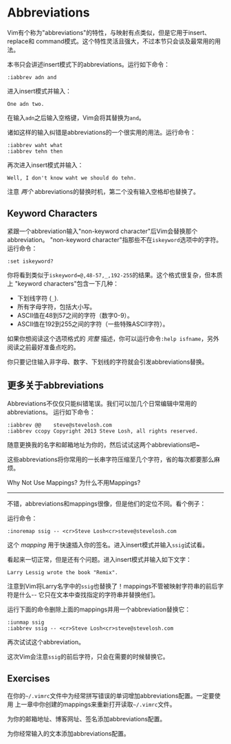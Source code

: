 # Abbreviations

Vim有个称为"abbreviations"的特性，与映射有点类似，但是它用于insert、replace和
command模式。这个特性灵活且强大，不过本节只会谈及最常用的用法。

本书只会讲述insert模式下的abbreviations。运行如下命令：

    
    
    :iabbrev adn and

进入insert模式并输入：

    
    
    One adn two.

在输入`adn`之后输入空格键，Vim会将其替换为`and`。

诸如这样的输入纠错是abbreviations的一个很实用的用法。运行命令：

    
    
    :iabbrev waht what
    :iabbrev tehn then

再次进入insert模式并输入：

    
    
    Well, I don't know waht we should do tehn.

注意 _两个_ abbreviations的替换时机，第二个没有输入空格却也替换了。

## Keyword Characters

紧跟一个abbreviation输入"non-keyword character"后Vim会替换那个abbreviation。 "non-keyword
character"指那些不在`iskeyword`选项中的字符。运行命令：

    
    
    :set iskeyword?

你将看到类似于`iskeyword=@,48-57,_,192-255`的结果。这个格式很复杂，但本质上 "keyword
characters"包含一下几种：

  * 下划线字符 (`_`).
  * 所有字母字符，包括大小写。
  * ASCII值在48到57之间的字符（数字0-9）。
  * ASCII值在192到255之间的字符（一些特殊ASCII字符）。

如果你想阅读这个选项格式的 _完整_ 描述，你可以运行命令`:help isfname`，另外 阅读之前最好准备点吃的。

你只要记住输入非字母、数字、下划线的字符就会引发abbreviations替换。

## 更多关于abbreviations

Abbreviations不仅仅只能纠错笔误。我们可以加几个日常编辑中常用的abbreviations。 运行如下命令：

    
    
    :iabbrev @@    steve@stevelosh.com
    :iabbrev ccopy Copyright 2013 Steve Losh, all rights reserved.

随意更换我的名字和邮箱地址为你的，然后试试这两个abbreviations吧~

这些abbreviations将你常用的一长串字符压缩至几个字符，省的每次都要那么麻烦。

Why Not Use Mappings? 为什么不用Mappings?

* * *

不错，abbreviations和mappings很像，但是他们的定位不同。看个例子：

运行命令：

    
    
    :inoremap ssig -- <cr>Steve Losh<cr>steve@stevelosh.com

这个 _mapping_ 用于快速插入你的签名。进入insert模式并输入`ssig`试试看。

看起来一切正常，但是还有个问题。进入insert模式并输入如下文字：

    
    
    Larry Lessig wrote the book "Remix".

注意到Vim将Larry名字中的`ssig`也替换了！mappings不管被映射字符串的前后字符是什么-- 它只在文本中查找指定的字符串并替换他们。

运行下面的命令删除上面的mappings并用一个abbreviation替换它：

    
    
    :iunmap ssig
    :iabbrev ssig -- <cr>Steve Losh<cr>steve@stevelosh.com

再次试试这个abbreviation。

这次Vim会注意`ssig`的前后字符，只会在需要的时候替换它。

## Exercises

在你的`~/.vimrc`文件中为经常拼写错误的单词增加abbreviations配置。一定要使用
上一章中你创建的mappings来重新打开读取`~/.vimrc`文件。

为你的邮箱地址、博客网址、签名添加abbreviations配置。

为你经常输入的文本添加abbreviations配置。

